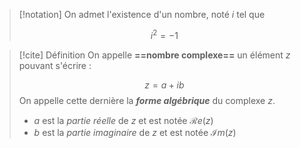 >[!notation]
>On admet l'existence d'un nombre, noté $i$ tel que 
>
>$$
>i^2 = -1
>$$

>[!cite] Définition
>On appelle **==nombre complexe==** un élément $z$ pouvant s'écrire : 
>
>$$
>z=a+ib
>$$
>On appelle cette dernière la ***forme algébrique*** du complexe $z$.
>- $a$ est la *partie réelle* de $z$ et est notée $\mathcal{R}e(z)$
>- $b$ est la *partie imaginaire* de $z$ et est notée $\mathcal{I}m(z)$



